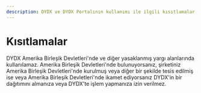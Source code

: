 ```yaml
---
description: DYDX ve DYDX Portalının kullanımı ile ilgili kısıtlamalar.
---
```


# Kısıtlamalar

DYDX Amerika Birleşik Devletleri'nde ve diğer yasaklanmış yargı alanlarında kullanılamaz. Amerika Birleşik Devletleri'nde bulunuyorsanız, şirketiniz Amerika Birleşik Devletleri'nde kurulmuş veya diğer bir şekilde tesis edilmiş ise veya Amerika Birleşik Devletleri'nde ikamet ediyorsanız DYDX'in bir dağıtımını almanıza veya DYDX'te işlem yapmanıza izin verilmez.

